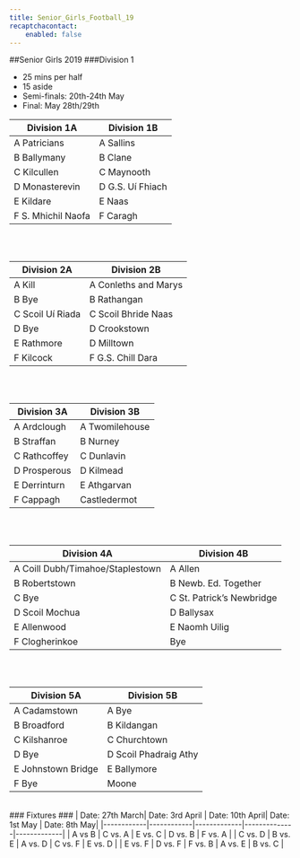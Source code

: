 ```yaml
---
title: Senior_Girls_Football_19
recaptchacontact:
    enabled: false
---
```


##Senior Girls 2019
###Division 1
* 25 mins per half 
* 15 aside
* Semi-finals: 20th-24th May
* Final: May 28th/29th

| Division 1A  | Division 1B |
|--------------|-------------|
| A Patricians |A Sallins |
| B Ballymany |B Clane |
|C Kilcullen | C Maynooth|
|D Monasterevin |D G.S. Uí Fhiach |
|E Kildare |E Naas |
|F S. Mhichil Naofa |F Caragh |

<br>
<br>

|Division 2A | Division 2B|
|---------------|----------------|
|A Kill |A Conleths and Marys|
|B Bye |B Rathangan |
|C Scoil Uí Riada |C Scoil Bhride Naas |
|D Bye |D Crookstown|
|E Rathmore |D Milltown|
|F Kilcock |F G.S. Chill Dara |

<br>
<br>

|Division 3A | Division 3B|
|---------------|----------------|
|A Ardclough |A Twomilehouse|
|B Straffan |B Nurney|
|C Rathcoffey |C Dunlavin|
|D Prosperous |D Kilmead|
|E Derrinturn |E Athgarvan|
|F Cappagh | Castledermot|

<br>
<br>

|Division 4A |Division 4B|
|---------------|---------------|
|A Coill Dubh/Timahoe/Staplestown|A Allen|
|B Robertstown |B Newb. Ed. Together|
|C Bye |C St. Patrick’s Newbridge|
|D Scoil Mochua|D Ballysax|
|E Allenwood|E Naomh Uilig|
|F Clogherinkoe| Bye|

<br>
<br>

|Division 5A|Division 5B|
|---------------|---------------|
|A Cadamstown |A Bye|
|B Broadford|B Kildangan|
|C Kilshanroe|C Churchtown|
|D Bye|D Scoil Phadraig Athy|
|E Johnstown Bridge|E Ballymore|
|F Bye| Moone|

<br>
### Fixtures ###
| Date: 27th March| Date: 3rd April | Date: 10th April| Date: 1st May | Date: 8th May|
|------------|------------|-------------|--------------|-------------|
| A vs B | C vs. A | E vs. C | D vs. B | F vs. A |
| C vs. D | B vs. E | A vs. D | C vs. F | E vs. D |
| E vs. F | D vs. F | F vs. B | A vs. E | B vs. C |

